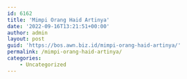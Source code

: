 ```yaml
---
id: 6162
title: 'Mimpi Orang Haid Artinya'
date: '2022-09-16T13:21:51+00:00'
author: admin
layout: post
guid: 'https://bos.awn.biz.id/mimpi-orang-haid-artinya/'
permalink: /mimpi-orang-haid-artinya/
categories:
    - Uncategorized
---
```


